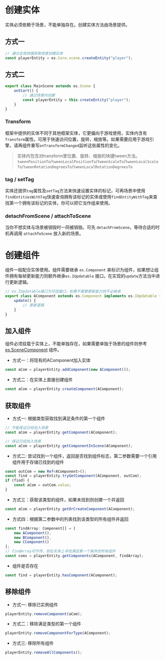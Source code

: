 # 创建实体

实体必须依赖于场景，不能单独存在。创建实体方法由场景提供。

## 方式一
```typescript
// 通过全局快捷获取场景创建实体
const playerEntity = es.Core.scene.createEntity("player");
```

## 方式二
```typescript
export class MainScene extends es.Scene {
    onStart() {
        // 通过场景内创建
        const playerEntity = this.createEntity("player");
    }
}
```

### Transform

框架中提供的实体不同于其他框架实体，它更偏向于游戏使用，实体内含有`Transform`属性。可用于快速访问位置，旋转，缩放等。如果需要应用于游戏引擎，请再组件重写`onTransformChanged`监听这些属性的变化。

> 实体内包含对transform里位置、旋转、缩放的快捷tween方法。`tweenPositionTo`/`tweenLocalPositionTo`/`tweenScaleTo`/`tweenLocalScaleTo`/`tweenRotationDegreesTo`/`tweenLocalRotationDegreesTo`

### tag / setTag

实体还提供`tag`属性及`setTag`方法来快速设置实体的标记，可再场景中使用`findEntitiesWithTag`快速查询拥有该标记的实体或使用`findEntityWithTag`来查找第一个拥有该标记的实体，你可以把它当作组来使用。

### detachFromScene / attachToScene
当你不想实体与场景被销毁时一同被销毁。可先 `detachFromScene`，等待合适的时机再调用 `attachToScene` 放入新的场景。


# 创建组件

组件一般配合实体使用。组件需要继承 `es.Component` 来标识为组件，如果想让组件拥有每帧更新能力则额外继承`es.IUpdatable` 接口。在实现的`update`方法当中进行更新逻辑。

```typescript
// es.IUpdatable接口为可选接口，如果不需要更新能力则不必继承
export class AComponent extends es.Component implements es.IUpdatable {
    update() {
        // 更新逻辑
    }
}
```

## 加入组件

组件必须挂载于实体上，不能单独存在，如果需要单独于场景的组件则参考 [es.SceneComponent](scene_component.md) 组件。

- 方式一：将现有的AComponent加入实体
```typescript
const aCom = playerEntity.addComponent(new AComponent());
```

- 方式二：在实体上直接创建组件
```typescript
const aCom = playerEntity.createComponent(AComponent);
```

## 获取组件

- 方式一: 根据类型获取找到满足条件的第一个组件
```typescript
// 不能保证已经加入场景
const aCom = playerEntity.getComponent(AComponent);
```

```typescript
// 保证已经加入场景
const aCom = playerEntity.getComponentInScene(AComponent);
```

- 方式二: 尝试找到一个组件，返回是否找到组件标志，第二参数需要一个引用组件用于存储已找到的组件
```typescript
const outCom = new Ref<AComponent>();
const find = playerEntity.tryGetComponent(AComponent, outCom);
if (find) {
    const aCom = outCom.value;
}
```

- 方式三：获取该类型的组件，如果未找到则创建一个并返回
```typescript
const aCom = playerEntity.getOrCreateComponent(AComponent);
```

- 方式四：根据第二参数中的列表找到该类型的所有组件并返回
```typescript
const findArray: Component[] = [
    new AComponent(),
    new BComponent(),
    new CComponent()
];
// findArray可不传，则在实体上寻找满足第一个条件的所有组件
const coms = playerEntity.getComponents(AComponent, findArray);
```

- 组件是否存在

```typescript
const find = playerEntity.hasComponent(AComponent);
```

## 移除组件

- 方式一: 移除已实例组件
```typescript
playerEntity.removeComponent(aCom);
```

- 方式二：移除满足类型的第一个组件
```typescript
playerEntity.removeComponentForType(AComponent);
```

- 方式三: 移除所有组件
```typescript
playerEntity.removeAllComponents();
```